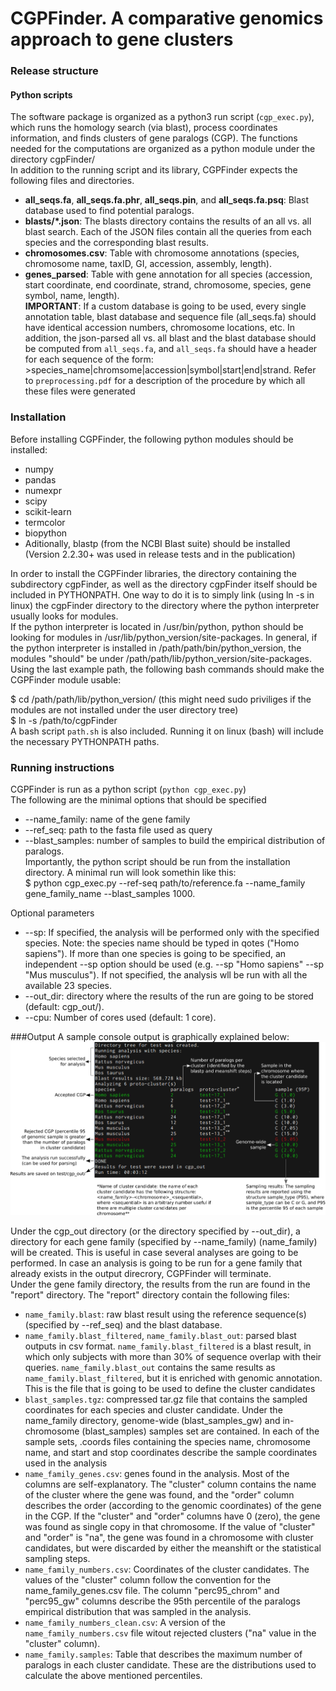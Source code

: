 # CGPFinder. A comparative genomics approach to gene clusters

### Release structure
#### Python scripts  
The software package is organized as a python3 run script (`cgp_exec.py`), which runs the homology search (via blast), process coordinates information, and finds clusters of gene paralogs (CGP). The functions needed for the computations are organized as a python module under the directory cgpFinder/  
In addition to the running script and its library, CGPFinder expects the following files and directories.  
* **all_seqs.fa**, **all_seqs.fa.phr**, **all_seqs.pin**, and **all_seqs.fa.psq**: Blast database used to find potential paralogs.  
* **blasts/\*.json**: The blasts directory contains the results of an all vs. all blast search. Each of the JSON files contain all the queries from each species and the corresponding blast results.  
* **chromosomes.csv**: Table with chromosome annotations (species, chromosome name, taxID, GI, accession, assembly, length).  
* **genes_parsed**: Table with gene annotation for all species (accession, start coordinate, end coordinate, strand, chromosome, species, gene symbol, name, length).  
**IMPORTANT**: If a custom database is going to be used, every single annotation table, blast database and sequence file (all_seqs.fa) should have identical accession numbers, chromosome locations, etc. In addition, the json-parsed all vs. all blast and the blast database should be computed from `all_seqs.fa`, and `all_seqs.fa` should have a header for each sequence of the form:  
\>species_name|chromsome|accession|symbol|start|end|strand. Refer to `preprocessing.pdf` for a description of the procedure by which all these files were generated  

### Installation
Before installing CGPFinder, the following python modules should be installed:  
* numpy  
* pandas  
* numexpr
* scipy  
* scikit-learn  
* termcolor  
* biopython  
* Aditionally, blastp (from the NCBI Blast suite) should be installed (Version 2.2.30+ was used in release tests and in the publication)  

In order to install the CGPFinder libraries, the directory containing the subdirectory cgpFinder, as well as the directory cgpFinder itself should be included in PYTHONPATH. One way to do it is to simply link (using ln -s in linux) the cgpFinder directory to the directory where the python interpreter usually looks for modules.  
If the python interpreter is located in /usr/bin/python, python should be looking for modules in /usr/lib/python_version/site-packages. In general, if the python interpreter is installed in /path/path/bin/python_version, the modules "should" be under /path/path/lib/python_version/site-packages. Using the last example path, the following bash commands should make the CGPFinder module usable:  

$ cd /path/path/lib/python_version/ (this might need sudo priviliges if the modules are not installed under the user directory tree)  
$ ln -s /path/to/cgpFinder  
A bash script `path.sh` is also included. Running it on linux (bash) will include the necessary PYTHONPATH paths.  
### Running instructions
CGPFinder is run as a python script (`python cgp_exec.py`)  
The following are the minimal options that should be specified  
* \--name_family: name of the gene family  
* \--ref_seq: path to the fasta file used as query  
* \--blast_samples: number of samples to build the empirical distribution of paralogs.  
Importantly, the python script should be run from the installation directory. A minimal run will look somethin like this:  
$ python cgp_exec.py \--ref-seq path/to/reference.fa \--name_family gene_family_name \--blast_samples 1000.  

Optional parameters  
* \--sp: If specified, the analysis will be performed only with the specified species. Note: the species name should be typed in qotes ("Homo sapiens"). If more than one species is going to be specified, an independent --sp option should be used (e.g. \--sp "Homo sapiens" \--sp "Mus musculus"). If not specified, the analysis wll be run with all the available 23 species.  
* \--out_dir: directory where the results of the run are going to be stored (default: cgp_out/).  
* \--cpu: Number of cores used (default: 1 core).  

###Output
A sample console output is graphically explained below:  
![output](screenshot.png)


Under the cgp_out directory (or the directory specified by --out_dir), a directory for each gene family (specified by --name_family) (name_family) will be created. This is useful in case several analyses are going to be performed. In case an analysis is going to be run for a gene family that already exists in the output direcrory, CGPFinder will terminate.  
Under the gene family directory, the results from the run are found in the "report" directory. The "report" directory contain the following files:  
* `name_family.blast`: raw blast result using the reference sequence(s) (specified by --ref_seq) and the blast database.
* `name_family.blast_filtered`, `name_family.blast_out`: parsed blast outputs in csv format. `name_family.blast_filtered` is a blast result, in which only subjects with more than 30% of sequence overlap with their queries. `name_family.blast_out` contains the same results as `name_family.blast_filtered`, but it is enriched with genomic annotation. This is the file that is going to be used to define the cluster candidates
* `blast_samples.tgz`: compressed tar.gz file that contains the sampled coordinates for each species and cluster candidate. Under the name_family directory, genome-wide (blast_samples_gw) and in-chromosome (blast_samples) samples set are contained. In each of the sample sets, .coords files containing the species name, chromosome name, and start and stop coordinates describe the sample coordinates used in the analysis
* `name_family_genes.csv`: genes found in the analysis. Most of the columns are self-explanatory. The "cluster" column contains the name of the cluster where the gene was found, and the "order" column describes the order (according to the genomic coordinates) of the gene in the CGP. If the "cluster" and "order" columns have 0 (zero), the gene was found as single copy in that chromosome. If the value of "cluster" and "order" is "na", the gene was found in a chromosome with cluster candidates, but were discarded by either the meanshift or the statistical sampling steps.
* `name_family_numbers.csv`: Coordinates of the cluster candidates. The values of the "cluster" column follow the convention for the name_family_genes.csv file. The column "perc95_chrom" and "perc95_gw" columns describe the 95th percentile of the paralogs empirical distribution that was sampled in the analysis.
* `name_family_numbers_clean.csv`: A version of the `name_family_numbers.csv` file witout rejected clusters ("na" value in the "cluster" column).
* `name_family.samples`: Table that describes the maximum number of paralogs in each cluster candidate. These are the distributions used to calculate the above mentioned percentiles.
